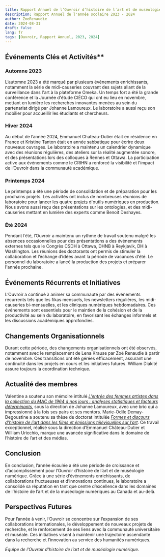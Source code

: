 ```yaml
---
title: Rapport Annuel de l’Ouvroir d’histoire de l’art et de muséologie numérique
description: Rapport Annuel de l'année scolaire 2023 - 2024
author: ZoeRenaudie
date: 2024-08-31
draft: false
lang: fr
tags: [Ouvroir, Rapport Annuel, 2023, 2024]
---
```


## Événements Clés et Activités\*\*

### Automne 2023

L’automne 2023 a été marqué par plusieurs événements enrichissants, notamment la série de midi-causeries couvrant des sujets allant de la surveillance dans l'art à la plateforme Omeka. Un temps fort a été la grande conférence et la Journée d'étude CIÉCO qui ont eu lieu en novembre, mettant en lumière les recherches innovantes menées au sein du partenariat dirigé par Johanne Lamoureux. Le laboratoire a aussi reçu son mobilier pour accueillir les étudiants et chercheurs.

### Hiver 2024

Au début de l’année 2024, Emmanuel Chateau-Dutier était en résidence en France et Kristine Tanton était en année sabbatique pour écrire deux nouveaux ouvrages. Le laboratoire a maintenu un calendrier dynamique avec des réunions régulières, des ateliers sur la réalité augmentée sonore, et des présentations lors des colloques à Rennes et Ottawa. La participation active aux événements comme le CRIHN a renforcé la visibilité et l'impact de l’Ouvroir dans la communauté académique.

### Printemps 2024

Le printemps a été une période de consolidation et de préparation pour les prochains projets. Les activités ont inclus de nombreuses réunions de laboratoire pour lancer les quatre [projets](https://ouvroir.umontreal.ca/projets) d'outils numériques en production. Nous avons aussi reçu des présentations sur les ontologies, et des midi-causeries mettant en lumière des experts comme Benoit Deshayes.

### Été 2024

Pendant l’été, l’Ouvroir a maintenu un rythme de travail soutenu malgré les absences occasionnelles pour des présentations a des événements externes tels que le Congrès CSDH à Ottawa, DHNB à Reykjavik, DH à Washington. Les réunions des doctorants ont permis de stimuler la collaboration et l’échange d’idées avant la période de vacances d'été. Le personnel du laboratoire a lancé la production des projets et préparer l'année prochaine.

## Événements Récurrents et Initiatives

L’Ouvroir a continué à animer sa communauté par des événements récurrents tels que les fikas mensuels, les newsletters régulières, les midi-causeries bi-mensuelles, et les cliniques numériques hebdomadaires. Ces événements sont essentiels pour le maintien de la cohésion et de la productivité au sein du laboratoire, en favorisant les échanges informels et les discussions académiques approfondies.

## Changements Organisationnels

Durant cette période, des changements organisationnels ont été observés, notamment avec le remplacement de Lena Krause par Zoë Renaudie à partir de novembre. Ces transitions ont été gérées efficacement, assurant une continuité dans les projets en cours et les initiatives futures. William Diakité assure toujours la coordination technique.

## Actualité des membres

Valentine a soutenu son mémoire intitulé [_L’entrée des femmes artistes dans la collection du MAC de 1964 à nos jours : analyses statistiques et facteurs déterminants_](https://papyrus.bib.umontreal.ca/xmlui/handle/1866/33193), sous la direction de Johanne Lamoureux, avec une brio qui a impressionné à la fois ses pairs et ses mentors.
Marie-Odile Demay-Degoustine a soutenu sa thèse de doctorat intitulée [_Formes et discours d’histoire de l’art dans les films et émissions télévisuelles sur l’art_](https://papyrus.bib.umontreal.ca/xmlui/handle/1866/33380). Ce travail exceptionnel, réalisé sous la direction d’Emmanuel Château-Dutier et William Uricchio, marque une avancée significative dans le domaine de l’histoire de l’art et des médias.

## Conclusion

En conclusion, l’année écoulée a été une période de croissance et d’accomplissement pour l’Ouvroir d’histoire de l’art et de muséologie numérique. Grâce à une série d’événements enrichissants, de collaborations fructueuses et d’innovations continues, le laboratoire a consolidé sa réputation en tant que centre d’excellence dans les domaines de l’histoire de l’art et de la muséologie numériques au Canada et au-delà.

## Perspectives Futures

Pour l’année à venir, l’Ouvroir se concentre sur l’expansion de ses collaborations internationales, le développement de nouveaux projets de recherche, et le renforcement de ses liens avec la communauté universitaire et muséale. Ces initiatives visent à maintenir une trajectoire ascendante dans la recherche et l’innovation au service des humanités numériques.

_Équipe de l’Ouvroir d’histoire de l’art et de muséologie numérique._
